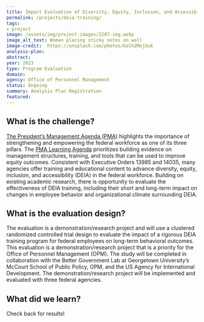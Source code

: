 ```yaml
---
title: Impact Evaluation of Diversity, Equity, Inclusion, and Accessibility (DEIA) Training Program
permalink: /projects/deia-training/
tags: 
- project
image: /assets/img/project-images/2207-img.webp
image_alt_text: Woman placing sticky notes on wall
image-credit:  https://unsplash.com/photos/Oalh2MojUuk
analysis-plan: 
abstract: 
year: 2023  
type: Program Evaluation
domain: 
agency: Office of Personnel Management
status: Ongoing
summary: Analysis Plan Registration
featured: 
---
```


## What is the challenge? 
<a href="https://www.performance.gov/pma/" target="blank_">The President’s Management Agenda (PMA)</a> highlights the importance of strengthening and empowering the federal workforce as one of its three pillars. The <a href="https://assets.performance.gov/PMA/PMA-Learning-Agenda.pdf" target="blank_">PMA Learning Agenda</a> prioritizes building evidence on management structures, training, and tools that can be used to improve equity outcomes. Consistent with Executive Orders 13985 and 14035, many agencies offer training and educational content to advance diversity, equity, inclusion, and accessibility (DEIA) in the federal workforce. Building on existing academic research, there is opportunity to evaluate the effectiveness of DEIA training, including their short and long-term impact on changes in employee behavior and organizational climate surrounding DEIA.

## What is the evaluation design? 
The evaluation is a demonstration/research project and will use a clustered randomized controlled trial design to evaluate the impact of a rigorous DEIA training program for federal employees on long-term behavioral outcomes. This evaluation is a demonstration/research project that is a priority for the Office of Personnel Management (OPM). The study will be completed in collaboration with the Better Government Lab at Georgetown University’s McCourt School of Public Policy, OPM, and the US Agency for International Development. The demonstration/research project will be implemented and evaluated with three federal agencies. 

## What did we learn? 
Check back for results!
